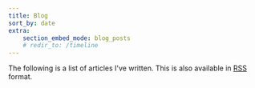 ```yaml
---
title: Blog
sort_by: date
extra:
    section_embed_mode: blog_posts
    # redir_to: /timeline
---
```


The following is a list of articles I've written. This is also available in [RSS](/rss.xml) format.

